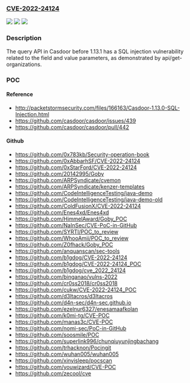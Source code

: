 ### [CVE-2022-24124](https://cve.mitre.org/cgi-bin/cvename.cgi?name=CVE-2022-24124)
![](https://img.shields.io/static/v1?label=Product&message=n%2Fa&color=blue)
![](https://img.shields.io/static/v1?label=Version&message=n%2Fa&color=blue)
![](https://img.shields.io/static/v1?label=Vulnerability&message=n%2Fa&color=brighgreen)

### Description

The query API in Casdoor before 1.13.1 has a SQL injection vulnerability related to the field and value parameters, as demonstrated by api/get-organizations.

### POC

#### Reference
- http://packetstormsecurity.com/files/166163/Casdoor-1.13.0-SQL-Injection.html
- https://github.com/casdoor/casdoor/issues/439
- https://github.com/casdoor/casdoor/pull/442

#### Github
- https://github.com/0x783kb/Security-operation-book
- https://github.com/0xAbbarhSF/CVE-2022-24124
- https://github.com/0xStarFord/CVE-2022-24124
- https://github.com/20142995/Goby
- https://github.com/ARPSyndicate/cvemon
- https://github.com/ARPSyndicate/kenzer-templates
- https://github.com/CodeIntelligenceTesting/java-demo
- https://github.com/CodeIntelligenceTesting/java-demo-old
- https://github.com/ColdFusionX/CVE-2022-24124
- https://github.com/Enes4xd/Enes4xd
- https://github.com/HimmelAward/Goby_POC
- https://github.com/NaInSec/CVE-PoC-in-GitHub
- https://github.com/SYRTI/POC_to_review
- https://github.com/WhooAmii/POC_to_review
- https://github.com/Z0fhack/Goby_POC
- https://github.com/anquanscan/sec-tools
- https://github.com/b1gdog/CVE-2022-24124
- https://github.com/b1gdog/CVE-2022-24124_POC
- https://github.com/b1gdog/cve_2022_24124
- https://github.com/binganao/vulns-2022
- https://github.com/cr0ss2018/cr0ss2018
- https://github.com/cukw/CVE-2022-24124_POC
- https://github.com/d3ltacros/d3ltacros
- https://github.com/d4n-sec/d4n-sec.github.io
- https://github.com/ezelnur6327/enesamaafkolan
- https://github.com/k0mi-tg/CVE-POC
- https://github.com/manas3c/CVE-POC
- https://github.com/nomi-sec/PoC-in-GitHub
- https://github.com/soosmile/POC
- https://github.com/superlink996/chunqiuyunjingbachang
- https://github.com/trhacknon/Pocingit
- https://github.com/wuhan005/wuhan005
- https://github.com/xinyisleep/pocscan
- https://github.com/youwizard/CVE-POC
- https://github.com/zecool/cve

